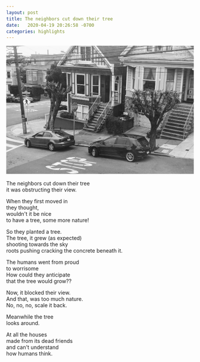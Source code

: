 ```yaml
---
layout: post
title: The neighbors cut down their tree
date:   2020-04-19 20:26:58 -0700
categories: highlights
---
```

![deployed](../assets/images/tree.jpg)

The neighbors cut down their tree  
it was obstructing their view.  

When they first moved in  
they thought,  
wouldn't it be nice  
to have a tree, some more nature!  

So they planted a tree.  
The tree, it grew 
(as expected)  
shooting towards the sky  
roots pushing 
cracking the concrete beneath it.  

The humans went from proud  
to worrisome  
How could they anticipate  
that the tree would grow??  

Now, it blocked their view.  
And that, was too much nature.  
No, no, no, scale it back.

Meanwhile the tree  
looks around.  

At all the houses  
made from its dead friends  
and can't understand  
how humans think.  
